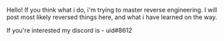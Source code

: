 Hello!
If you think what i do, i'm trying to master reverse engineering.
I will post most likely reversed things here, and what i have learned on the way.


If you're interested my discord is - uid#8612
